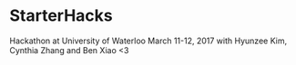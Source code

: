 # StarterHacks
Hackathon at University of Waterloo March 11-12, 2017 with Hyunzee Kim, Cynthia Zhang and Ben Xiao &lt;3
